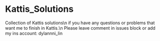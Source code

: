 # Kattis_Solutions
Collection of Kattis solutions\n
if you have any questions or problems that want me to finish in Kattis.\n
Please leave comment in issues block or add my ins account: dylannni_lin
